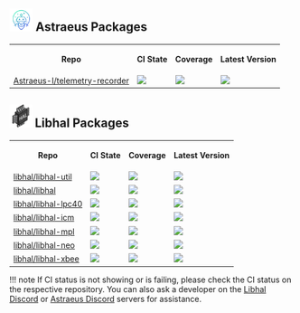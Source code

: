 ## <img class="package_logo_medium" style="height:40px;" src="../../assets/logo.png"> Astraeus Packages
<table>
  <tr>
    <th>
      <p>Repo</p>
    </th>
    <th>
      <p>CI State</p>
    </th>
    <th>
      <p>Coverage</p>
    </th>
    <th>
      <p>Latest Version</p>
    </th>
  </tr>

  <tr>
    <td>
      <a href="https://github.com/Astraeus-I/telemetry-recorder">Astraeus-I/telemetry-recorder</a>
    </td>
    <td>
      <a href="https://github.com/Astraeus-I/telemetry-recorder/actions/workflows/ci.yml"><img src="https://github.com/Astraeus-I/telemetry-recorder/actions/workflows/ci.yml/badge.svg" /></a>
    </td>
    <td>
      <img src="https://astraeus-i.github.io/telemetry-recorder/coverage/coverage.svg">
    </td>
    <td>
      <a href="https://github.com/Astraeus-I/telemetry-recorder/blob/main/conanfile.py"><img src="https://astraeus-i.github.io/telemetry-recorder/latest_version.svg" /></a>
    </td>
  </tr>


  </table>


## <img class="package_logo_medium" src="../../assets/libhal.png" style="width: 40px; height: auto;"> Libhal Packages
  <table>
  <tr>
    <th>
      <p>Repo</p>
    </th>
    <th>
      <p>CI State</p>
    </th>
    <th>
      <p>Coverage</p>
    </th>
    <th>
      <p>Latest Version</p>
    </th>
  </tr>
  
  
  
  <tr>
    <td>
      <a href="https://github.com/libhal/libhal-util/" target="_blank">libhal/libhal-util</a>
    </td>
    <td>
      <a href="https://github.com/libhal/libhal-util/actions/workflows/ci.yml"><img src="https://github.com/libhal/libhal-util/actions/workflows/ci.yml/badge.svg" /></a>
    </td>
    <td>
      <img src="https://libhal.github.io/libhal-util/coverage/coverage.svg">
    </td>
    <td>
      <a href="https://github.com/libhal/libhal-util/blob/main/conanfile.py"><img src="https://libhal.github.io/libhal-util/latest_version.svg" /></a>
    </td>
  </tr>

  <tr>
    <td>
      <a href="https://github.com/libhal/libhal/" target="_blank">libhal/libhal</a>
    </td>
    <td>
      <a href="https://github.com/libhal/libhal/actions/workflows/ci.yml"><img src="https://github.com/libhal/libhal/actions/workflows/ci.yml/badge.svg" /></a>
    </td>
    <td>
      <img src="https://libhal.github.io/libhal/coverage/coverage.svg">
    </td>
    <td>
      <a href="https://github.com/libhal/libhal/blob/main/conanfile.py"><img src="https://libhal.github.io/libhal/latest_version.svg" /></a>
    </td>
  </tr>  
  
  <tr>
    <td>
      <a href="https://github.com/libhal/libhal-lpc40/" target="_blank">libhal/libhal-lpc40</a>
    </td>
    <td>
      <a href="https://github.com/libhal/libhal-lpc40/actions/workflows/ci.yml"><img src="https://github.com/libhal/libhal-lpc40/actions/workflows/ci.yml/badge.svg" /></a>
    </td>
    <td>
      <img src="https://libhal.github.io/libhal-lpc40/coverage/coverage.svg">
    </td>
    <td>
      <a href="https://github.com/libhal/libhal-lpc40/blob/main/conanfile.py"><img src="https://libhal.github.io/libhal-lpc40/latest_version.svg" /></a>
    </td>
  </tr>



  <tr>
    <td>
      <a href="https://github.com/libhal/libhal-icm/" target="_blank">libhal/libhal-icm</a>
    </td>
    <td>
      <a href="https://github.com/libhal/libhal-icm/actions/workflows/ci.yml"><img src="https://github.com/libhal/libhal-icm/actions/workflows/ci.yml/badge.svg" /></a>
    </td>
    <td>
      <img src="https://libhal.github.io/libhal-icm/coverage/coverage.svg">
    </td>
    <td>
      <a href="https://github.com/libhal/libhal-icm/blob/main/conanfile.py"><img src="https://libhal.github.io/libhal-icm/latest_version.svg" /></a>
    </td>
  </tr>


  <tr>
    <td>
      <a href="https://github.com/libhal/libhal-mpl/" target="_blank">libhal/libhal-mpl</a>
    </td>
    <td>
      <a href="https://github.com/libhal/libhal-mpl/actions/workflows/ci.yml"><img src="https://github.com/libhal/libhal-mpl/actions/workflows/ci.yml/badge.svg" /></a>
    </td>
    <td>
      <img src="https://libhal.github.io/libhal-mpl/coverage/coverage.svg">
    </td>
    <td>
      <a href="https://github.com/libhal/libhal-mpl/blob/main/conanfile.py"><img src="https://libhal.github.io/libhal-mpl/latest_version.svg" /></a>
    </td>
  </tr>

  <tr>
    <td>
      <a href="https://github.com/libhal/libhal-neo/" target="_blank">libhal/libhal-neo</a>
    </td>
    <td>
      <a href="https://github.com/libhal/libhal-neo/actions/workflows/ci.yml"><img src="https://github.com/libhal/libhal-neo/actions/workflows/ci.yml/badge.svg" /></a>
    </td>
    <td>
      <img src="https://libhal.github.io/libhal-neo/coverage/coverage.svg">
    </td>
    <td>
      <a href="https://github.com/libhal/libhal-neo/blob/main/conanfile.py"><img src="https://libhal.github.io/libhal-neo/latest_version.svg" /></a>
    </td>
  </tr>


  <tr>
    <td>
      <a href="https://github.com/libhal/libhal-xbee/" target="_blank">libhal/libhal-xbee</a>
    </td>
    <td>
      <a href="https://github.com/libhal/libhal-xbee/actions/workflows/ci.yml"><img src="https://github.com/libhal/libhal-xbee/actions/workflows/ci.yml/badge.svg" /></a>
    </td>
    <td>
      <img src="https://libhal.github.io/libhal-xbee/coverage/coverage.svg">
    </td>
    <td>
      <a href="https://github.com/libhal/libhal-xbee/blob/main/conanfile.py"><img src="https://libhal.github.io/libhal-xbee/latest_version.svg" /></a>
    </td>
  </tr>



  </table>

!!! note
    If CI status is not showing or is failing, please check the CI status on the respective repository. You can also ask a developer on the [Libhal Discord](https://discord.gg/HXetQHqDHr) or [Astraeus Discord](https://discord.gg/7H8FzkXEgZ) servers for assistance.
